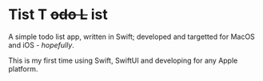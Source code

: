 # Tist T ~~odo L~~ ist

A simple todo list app, written in Swift; developed and targetted for MacOS and iOS - _hopefully_.

This is my first time using Swift, SwiftUI and developing for any Apple platform.

